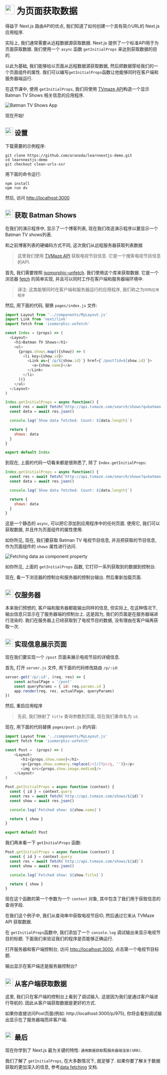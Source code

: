 # <img src="https://github.com/princejwesley/Mancy/raw/master/icons/mancy.png" width="30">&nbsp;为页面获取数据

得益于 Next.js 路由API的优点, 我们知道了如何创建一个具有简介URL的 Next.js 应用程序.

实际上, 我们通常需要从远程数据源获取数据. Next.js 提供了一个标准API用于为页面获取数据. 我们使用一个 `async` 函数 `getInitialProps` 来达到获取数据的目的.

以此为基础, 我们能够给以页面从远程数据源获取数据, 然后把数据穿给我们的一个页面组件的属性. 我们可以编写`getInitialProps`函数让他能够同时在客户端和服务器端运行.

在这节课中, 使用 `getInitialProps`, 我们将使用 [TVmaze API](http://www.tvmaze.com/api)构造一个显示Batman TV Shows 相关信息的应用程序.

![Batman TV Shows App](https://cloud.githubusercontent.com/assets/50838/26300776/bbf275ee-3efc-11e7-8304-df96c7c7cad5.png)

现在开始!

## <img src="https://github.com/princejwesley/Mancy/raw/master/icons/mancy.png" width="25">&nbsp;设置

下载需要的示例程序:

```shell
git clone https://github.com/arunoda/learnnextjs-demo.git
cd learnnextjs-demo
git checkout clean-urls-ssr
```

用下面的命令运行:

```shell
npm install
npm run dv
```

然后, 访问 [http://localhost:3000](http://localhost:3000)

## <img src="https://github.com/princejwesley/Mancy/raw/master/icons/mancy.png" width="25">&nbsp;获取 Batman Shows

在我们的演示程序中, 显示了一个博客列表, 现在我们改造演示程序以要显示一个Batman TV shows列表.

和之前博客列表的硬编码方式不同, 这次我们从远程服务器获取列表数据

> 这里我们使用 [TVMaze API](http://www.tvmaze.com/api) 获取电视节目信息. 它是一个搜索电视节目信息的API.

首先, 我们需要按照 [isomorphic-unfetch](https://github.com/developit/unfetch). 我们使用这个库来获取数据. 它是一个浏览器 [fetch](https://developer.mozilla.org/en-US/docs/Web/API/Fetch_API/Using_Fetch) 的简单实现, 并且可以同时工作在客户端和服务器端环境中.

> 译注: 这类能够同时在客户端和服务器运行的应用程序, 我们称之为`同构应用程序`

然后, 用下面的代码, 替换 `pages/index.js` 文件:

```js
import Layout from '../components/MyLayout.js'
import Link from 'next/link'
import fetch from 'isomorphic-unfetch'

const Index = (props) => (
  <Layout>
    <h1>Batman TV Shows</h1>
    <ul>
      {props.shows.map(({show}) => (
        <li key={show.id}>
          <Link as={`/p/${show.id}`} href={`/post?id=${show.id}`}>
            <a>{show.name}</a>
          </Link>
        </li>
      ))}
    </ul>
  </Layout>
)

Index.getInitialProps = async function() {
  const res = await fetch('http://api.tvmaze.com/search/shows?q=batman')
  const data = await res.json()

  console.log(`Show data fetched. Count: ${data.length}`)

  return {
    shows: data
  }
}

export default Index
```

到现在, 上面的代码一切看来都是很熟悉了, 除了 `Index.getInitialProps`:

```js
Index.getInitialProps = async function() {
  const res = await fetch('http://api.tvmaze.com/search/shows?q=batman')
  const data = await res.json()

  console.log(`Show data fetched. Count: ${data.length}`)

  return {
    shows: data
  }
}
```

这是一个静态的 `async`, 可以把它添加到应用程序中的任何页面. 使用它, 我们可以获取数据, 并且作为页面组件的属性使用.

如你所见, 现在, 我们要获取 Batman TV 电视节目信息, 并且把获取的节目信息, 作为页面组件的 `shows` 属性进行访问.

![Fetching data as component property](https://cloud.githubusercontent.com/assets/50838/26300128/de007dd6-3efa-11e7-9084-6ba7ff10774b.png)

如你所见, 上面的 `getInitialProps` 函数, 它打印一系列获取到的数据到控制台.

现在, 看一下浏览器的控制台和服务器的控制台输出. 然后重新加载页面.

## <img src="https://github.com/princejwesley/Mancy/raw/master/icons/mancy.png" width="25">&nbsp;仅服务器

本来我们预想的, 客户端和服务器都能输出同样的信息, 但实际上, 在这种情况下, 输出信息只显示在了服务器端的控制台上. 这是因为, 我们的页面是在服务器端进行渲染的. 我们在服务器上已经获取到了电视节目的数据, 没有理由在客户端再获取一次.

## <img src="https://github.com/princejwesley/Mancy/raw/master/icons/mancy.png" width="25">&nbsp;实现信息展示页面

现在我们要实现一个 `/post` 页面来展示电视节目的详细信息.

首先, 打开 `server.js` 文件, 用下面的代码修改路由 `/p/:id`:

```js
server.get('/p/:id', (req, res) => {
    const actualPage = '/post'
    const queryParams = { id: req.params.id }
    app.render(req, res, actualPage, queryParams)
})
```

然后, 重启应用程序

> 先前, 我们映射了 `title` 查询参数到页面, 现在我们重命名为 `id`.

现在, 用下面的代码替换 `pages/post.js` 的内容:

```js
import Layout from '../components/MyLayout.js'
import fetch from 'isomorphic-unfetch'

const Post =  (props) => (
    <Layout>
       <h1>{props.show.name}</h1>
       <p>{props.show.summary.replace(/<[/]?p>/g, '')}</p>
       <img src={props.show.image.medium}/>
    </Layout>
)

Post.getInitialProps = async function (context) {
  const { id } = context.query
  const res = await fetch(`http://api.tvmaze.com/shows/${id}`)
  const show = await res.json()

  console.log(`Fetched show: ${show.name}`)

  return { show }
}

export default Post
```

我们再来看一下 `getInitialProps` 函数:

```js
Post.getInitialProps = async function (context) {
  const { id } = context.query
  const res = await fetch(`http://api.tvmaze.com/shows/${id}`)
  const show = await res.json()

  console.log(`Fetched show: ${show.Title}`)

  return { show }
}
```

现在这个函数的第一个参数为一个 `context` 对象, 其中包含了我们用于获取信息的查询字段.

在我们这个例子中, 我们从查询串中获取电视节目ID, 然后通过它来从 TVMaze API 获取数据.

在 `getInitialProps`函数中, 我们添加了一个 `console.log` 调试输出来显示电视节目的标题. 下面我们来验证我们的程序是否能够正确运行.

打开服务器和客户端控制台, 访问 [http://localhost:3000](http://localhost:3000), 点击第一个电视节目标题.

输出显示在客户端还是服务器控制台?

## <img src="https://github.com/princejwesley/Mancy/raw/master/icons/mancy.png" width="25">&nbsp;从客户端获取数据

这里, 我们只在客户端的控制台上看到了调试输入. 这是因为我们是通过客户端进行导航的. 因此从客户端获取数据是更好的方式.

如果你直接访问Post页面(例如: http://localhost:3000/p/975), 你将会看到调试输出显示在了服务器端而非客户端.

## <img src="https://github.com/princejwesley/Mancy/raw/master/icons/mancy.png" width="25">&nbsp;最后

现在你学到了 Next.js 最为关键的特性: `通用数据获取`和`服务器端渲染(SRR)`.

我们了解了 `getInitialProps`, 在大多数情况下, 就足够了. 如果你要了解关于数据获取的更加深入的信息, 参考[data fetching](https://github.com/zeit/next.js#fetching-data-and-component-lifecycle) 文档.

